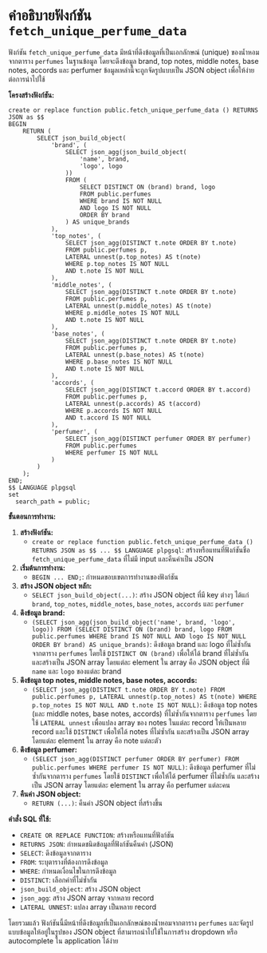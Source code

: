 # คำอธิบายฟังก์ชัน `fetch_unique_perfume_data`

ฟังก์ชัน `fetch_unique_perfume_data` มีหน้าที่ดึงข้อมูลที่เป็นเอกลักษณ์ (unique) ของน้ำหอมจากตาราง `perfumes` ในฐานข้อมูล โดยจะดึงข้อมูล brand, top notes, middle notes, base notes, accords และ perfumer ข้อมูลเหล่านี้จะถูกจัดรูปแบบเป็น JSON object เพื่อให้ง่ายต่อการนำไปใช้

**โครงสร้างฟังก์ชัน:**

```tsql
create or replace function public.fetch_unique_perfume_data () RETURNS JSON as $$
BEGIN
    RETURN (
        SELECT json_build_object(
            'brand', (
                SELECT json_agg(json_build_object(
                    'name', brand,
                    'logo', logo
                ))
                FROM (
                    SELECT DISTINCT ON (brand) brand, logo
                    FROM public.perfumes
                    WHERE brand IS NOT NULL 
                    AND logo IS NOT NULL
                    ORDER BY brand
                ) AS unique_brands
            ),
            'top_notes', (
                SELECT json_agg(DISTINCT t.note ORDER BY t.note)
                FROM public.perfumes p,
                LATERAL unnest(p.top_notes) AS t(note)
                WHERE p.top_notes IS NOT NULL 
                AND t.note IS NOT NULL
            ),
            'middle_notes', (
                SELECT json_agg(DISTINCT t.note ORDER BY t.note)
                FROM public.perfumes p,
                LATERAL unnest(p.middle_notes) AS t(note)
                WHERE p.middle_notes IS NOT NULL 
                AND t.note IS NOT NULL
            ),
            'base_notes', (
                SELECT json_agg(DISTINCT t.note ORDER BY t.note)
                FROM public.perfumes p,
                LATERAL unnest(p.base_notes) AS t(note)
                WHERE p.base_notes IS NOT NULL 
                AND t.note IS NOT NULL
            ),
            'accords', (
                SELECT json_agg(DISTINCT t.accord ORDER BY t.accord)
                FROM public.perfumes p,
                LATERAL unnest(p.accords) AS t(accord)
                WHERE p.accords IS NOT NULL 
                AND t.accord IS NOT NULL
            ),
            'perfumer', (
                SELECT json_agg(DISTINCT perfumer ORDER BY perfumer)
                FROM public.perfumes
                WHERE perfumer IS NOT NULL
            )
        )
    );
END;
$$ LANGUAGE plpgsql
set
  search_path = public;
```

**ขั้นตอนการทำงาน:**

1. **สร้างฟังก์ชัน:**
    * `create or replace function public.fetch_unique_perfume_data () RETURNS JSON as $$ ... $$ LANGUAGE plpgsql`: สร้างหรือแทนที่ฟังก์ชันชื่อ `fetch_unique_perfume_data` ที่ไม่มี input และคืนค่าเป็น JSON
2. **เริ่มต้นการทำงาน:**
    * `BEGIN ... END;`: กำหนดขอบเขตการทำงานของฟังก์ชัน
3. **สร้าง JSON object หลัก:**
    * `SELECT json_build_object(...)`: สร้าง JSON object ที่มี key ต่างๆ ได้แก่ `brand`, `top_notes`, `middle_notes`, `base_notes`, `accords` และ `perfumer`
4. **ดึงข้อมูล brand:**
    * `(SELECT json_agg(json_build_object('name', brand, 'logo', logo)) FROM (SELECT DISTINCT ON (brand) brand, logo FROM public.perfumes WHERE brand IS NOT NULL AND logo IS NOT NULL ORDER BY brand) AS unique_brands)`: ดึงข้อมูล brand และ logo ที่ไม่ซ้ำกันจากตาราง `perfumes` โดยใช้ `DISTINCT ON (brand)` เพื่อให้ได้ brand ที่ไม่ซ้ำกัน และสร้างเป็น JSON array โดยแต่ละ element ใน array คือ JSON object ที่มี `name` และ `logo` ของแต่ละ brand
5. **ดึงข้อมูล top notes, middle notes, base notes, accords:**
    * `(SELECT json_agg(DISTINCT t.note ORDER BY t.note) FROM public.perfumes p, LATERAL unnest(p.top_notes) AS t(note) WHERE p.top_notes IS NOT NULL AND t.note IS NOT NULL)`: ดึงข้อมูล top notes (และ middle notes, base notes, accords) ที่ไม่ซ้ำกันจากตาราง `perfumes` โดยใช้ `LATERAL unnest` เพื่อแปลง array ของ notes ในแต่ละ record ให้เป็นหลาย record และใช้ `DISTINCT` เพื่อให้ได้ notes ที่ไม่ซ้ำกัน และสร้างเป็น JSON array โดยแต่ละ element ใน array คือ note แต่ละตัว
6. **ดึงข้อมูล perfumer:**
    * `(SELECT json_agg(DISTINCT perfumer ORDER BY perfumer) FROM public.perfumes WHERE perfumer IS NOT NULL)`: ดึงข้อมูล perfumer ที่ไม่ซ้ำกันจากตาราง `perfumes` โดยใช้ `DISTINCT` เพื่อให้ได้ perfumer ที่ไม่ซ้ำกัน และสร้างเป็น JSON array โดยแต่ละ element ใน array คือ perfumer แต่ละคน
7. **คืนค่า JSON object:**
    * `RETURN (...)`: คืนค่า JSON object ที่สร้างขึ้น

**คำสั่ง SQL ที่ใช้:**

* `CREATE OR REPLACE FUNCTION`: สร้างหรือแทนที่ฟังก์ชัน
* `RETURNS JSON`: กำหนดชนิดข้อมูลที่ฟังก์ชันคืนค่า (JSON)
* `SELECT`: ดึงข้อมูลจากตาราง
* `FROM`: ระบุตารางที่ต้องการดึงข้อมูล
* `WHERE`: กำหนดเงื่อนไขในการดึงข้อมูล
* `DISTINCT`: เลือกค่าที่ไม่ซ้ำกัน
* `json_build_object`: สร้าง JSON object
* `json_agg`: สร้าง JSON array จากหลาย record
* `LATERAL UNNEST`: แปลง array เป็นหลาย record

โดยรวมแล้ว ฟังก์ชันนี้มีหน้าที่ดึงข้อมูลที่เป็นเอกลักษณ์ของน้ำหอมจากตาราง `perfumes` และจัดรูปแบบข้อมูลให้อยู่ในรูปของ JSON object ที่สามารถนำไปใช้ในการสร้าง dropdown หรือ autocomplete ใน application ได้ง่าย
